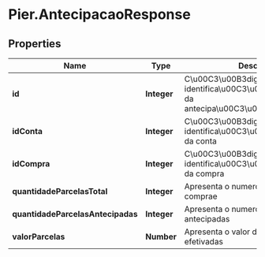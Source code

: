 # Pier.AntecipacaoResponse

## Properties
Name | Type | Description | Notes
------------ | ------------- | ------------- | -------------
**id** | **Integer** | C\u00C3\u00B3digo de identifica\u00C3\u00A7\u00C3\u00A3o da antecipa\u00C3\u00A7\u00C3\u00A3o | [optional] 
**idConta** | **Integer** | C\u00C3\u00B3digo de identifica\u00C3\u00A7\u00C3\u00A3o da conta | [optional] 
**idCompra** | **Integer** | C\u00C3\u00B3digo de identifica\u00C3\u00A7\u00C3\u00A3o da compra | [optional] 
**quantidadeParcelasTotal** | **Integer** | Apresenta o numero total de parcelas da comprae | [optional] 
**quantidadeParcelasAntecipadas** | **Integer** | Apresenta o numero de parcelas antecipadas | [optional] 
**valorParcelas** | **Number** | Apresenta o valor das parcelas efetivadas | [optional] 


